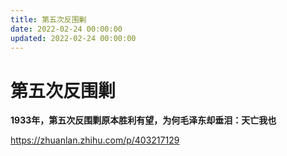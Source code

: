 ```yaml
---
title: 第五次反围剿
date: 2022-02-24 00:00:00
updated: 2022-02-24 00:00:00
---
```


# 第五次反围剿

**1933年，第五次反围剿原本胜利有望，为何毛泽东却垂泪：天亡我也**

https://zhuanlan.zhihu.com/p/403217129
